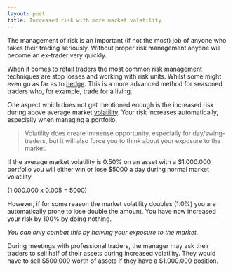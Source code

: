 ```yaml
---
layout: post
title: Increased risk with more market volatility
---
```


The management of risk is an important (if not the most) job of anyone who takes their trading seriously. Without proper risk management anyone will become an ex-trader very quickly.

When it comes to [retail traders](https://www.investopedia.com/articles/active-trading/030515/what-difference-between-institutional-traders-and-retail-traders.asp) the most common risk management techniques are stop losses and working with risk units. Whilst some might even go as far as to [hedge](https://www.investopedia.com/terms/h/hedge.asp). This is a more advanced method for seasoned traders who, for example, trade for a living.

One aspect which does not get mentioned enough is the increased risk during above average market [volatility](https://www.investopedia.com/terms/v/volatility.asp#:~:text=Volatility%20is%20a%20statistical%20measure,same%20security%20or%20market%20index.). Your risk increases automatically, especially when managing a portfolio.

> Volatility does create immense opportunity, especially for day/swing-traders, but it will also force you to think about your exposure to the market.

If the average market volatility is 0.50% on an asset with a $1.000.000 portfolio you will either win or lose $5000 a day during normal market volatility.

(1.000.000 x 0.005 = 5000)⠀

However, if for some reason the market volatility doubles (1.0%) you are automatically prone to lose double the amount. You have now increased your risk by 100% by doing nothing.

*You can only combat this by halving your exposure to the market.*

During meetings with professional traders, the manager may ask their traders to sell half of their assets during increased volatility. They would have to sell $500.000 worth of assets if they have a $1.000.000 position.

